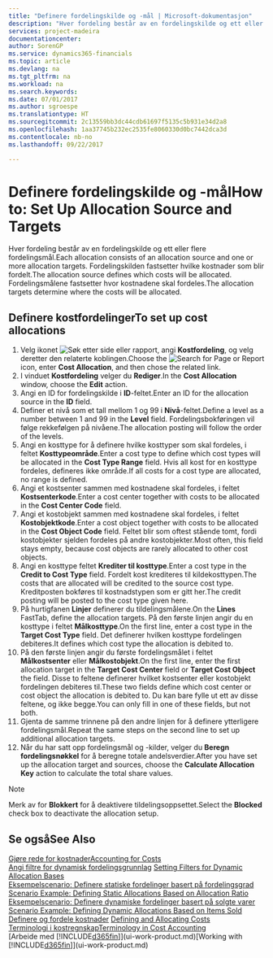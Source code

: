 ```yaml
---
title: "Definere fordelingskilde og -mål | Microsoft-dokumentasjon"
description: "Hver fordeling består av en fordelingskilde og ett eller flere fordelingsmål. Fordelingskilden fastsetter hvilke kostnader som blir fordelt. Fordelingsmålene fastsetter hvor kostnadene skal fordeles."
services: project-madeira
documentationcenter: 
author: SorenGP
ms.service: dynamics365-financials
ms.topic: article
ms.devlang: na
ms.tgt_pltfrm: na
ms.workload: na
ms.search.keywords: 
ms.date: 07/01/2017
ms.author: sgroespe
ms.translationtype: HT
ms.sourcegitcommit: 2c13559bb3dc44cdb61697f5135c5b931e34d2a8
ms.openlocfilehash: 1aa37745b232ec2535fe8060330d0bc7442dca3d
ms.contentlocale: nb-no
ms.lasthandoff: 09/22/2017

---
```

# <a name="how-to-set-up-allocation-source-and-targets"></a><span data-ttu-id="d016d-105">Definere fordelingskilde og -mål</span><span class="sxs-lookup"><span data-stu-id="d016d-105">How to: Set Up Allocation Source and Targets</span></span>
<span data-ttu-id="d016d-106">Hver fordeling består av en fordelingskilde og ett eller flere fordelingsmål.</span><span class="sxs-lookup"><span data-stu-id="d016d-106">Each allocation consists of an allocation source and one or more allocation targets.</span></span> <span data-ttu-id="d016d-107">Fordelingskilden fastsetter hvilke kostnader som blir fordelt.</span><span class="sxs-lookup"><span data-stu-id="d016d-107">The allocation source defines which costs will be allocated.</span></span> <span data-ttu-id="d016d-108">Fordelingsmålene fastsetter hvor kostnadene skal fordeles.</span><span class="sxs-lookup"><span data-stu-id="d016d-108">The allocation targets determine where the costs will be allocated.</span></span>  

## <a name="to-set-up-cost-allocations"></a><span data-ttu-id="d016d-109">Definere kostfordelinger</span><span class="sxs-lookup"><span data-stu-id="d016d-109">To set up cost allocations</span></span>  
1.  <span data-ttu-id="d016d-110">Velg ikonet ![Søk etter side eller rapport](media/ui-search/search_small.png "Ikonet Søk etter side eller rapport"), angi **Kostfordeling**, og velg deretter den relaterte koblingen.</span><span class="sxs-lookup"><span data-stu-id="d016d-110">Choose the ![Search for Page or Report](media/ui-search/search_small.png "Search for Page or Report icon") icon, enter **Cost Allocation**, and then chose the related link.</span></span>  
2.  <span data-ttu-id="d016d-111">I vinduet **Kostfordeling** velger du **Rediger**.</span><span class="sxs-lookup"><span data-stu-id="d016d-111">In the **Cost Allocation** window, choose the **Edit** action.</span></span>  
3.  <span data-ttu-id="d016d-112">Angi en ID for fordelingskilde i **ID**-feltet.</span><span class="sxs-lookup"><span data-stu-id="d016d-112">Enter an ID for the allocation source in the **ID** field.</span></span>  
4.  <span data-ttu-id="d016d-113">Definer et nivå som et tall mellom 1 og 99 i **Nivå**-feltet.</span><span class="sxs-lookup"><span data-stu-id="d016d-113">Define a level as a number between 1 and 99 in the **Level** field.</span></span> <span data-ttu-id="d016d-114">Fordelingsbokføringen vil følge rekkefølgen på nivåene.</span><span class="sxs-lookup"><span data-stu-id="d016d-114">The allocation posting will follow the order of the levels.</span></span>  
5.  <span data-ttu-id="d016d-115">Angi en kosttype for å definere hvilke kosttyper som skal fordeles, i feltet **Kosttypeområde**.</span><span class="sxs-lookup"><span data-stu-id="d016d-115">Enter a cost type to define which cost types will be allocated in the **Cost Type Range** field.</span></span> <span data-ttu-id="d016d-116">Hvis all kost for en kosttype fordeles, defineres ikke område.</span><span class="sxs-lookup"><span data-stu-id="d016d-116">If all costs for a cost type are allocated, no range is defined.</span></span>  
6.  <span data-ttu-id="d016d-117">Angi et kostsenter sammen med kostnadene skal fordeles, i feltet **Kostsenterkode**.</span><span class="sxs-lookup"><span data-stu-id="d016d-117">Enter a cost center together with costs to be allocated in the **Cost Center Code** field.</span></span>  
7.  <span data-ttu-id="d016d-118">Angi et kostobjekt sammen med kostnadene skal fordeles, i feltet **Kostobjektkode**.</span><span class="sxs-lookup"><span data-stu-id="d016d-118">Enter a cost object together with costs to be allocated in the **Cost Object Code** field.</span></span> <span data-ttu-id="d016d-119">Feltet blir som oftest stående tomt, fordi kostobjekter sjelden fordeles på andre kostobjekter.</span><span class="sxs-lookup"><span data-stu-id="d016d-119">Most often, this field stays empty, because cost objects are rarely allocated to other cost objects.</span></span>  
8.  <span data-ttu-id="d016d-120">Angi en kosttype feltet **Krediter til kosttype**.</span><span class="sxs-lookup"><span data-stu-id="d016d-120">Enter a cost type in the **Credit to Cost Type** field.</span></span> <span data-ttu-id="d016d-121">Fordelt kost krediteres til kildekosttypen.</span><span class="sxs-lookup"><span data-stu-id="d016d-121">The costs that are allocated will be credited to the source cost type.</span></span> <span data-ttu-id="d016d-122">Kreditposten bokføres til kostnadstypen som er gitt her.</span><span class="sxs-lookup"><span data-stu-id="d016d-122">The credit posting will be posted to the cost type given here.</span></span>  
9. <span data-ttu-id="d016d-123">På hurtigfanen **Linjer** definerer du tildelingsmålene.</span><span class="sxs-lookup"><span data-stu-id="d016d-123">On the **Lines** FastTab, define the allocation targets.</span></span> <span data-ttu-id="d016d-124">På den første linjen angir du en kosttype i feltet **Målkosttype**.</span><span class="sxs-lookup"><span data-stu-id="d016d-124">On the first line, enter a cost type in the **Target Cost Type** field.</span></span> <span data-ttu-id="d016d-125">Det definerer hvilken kosttype fordelingen debiteres.</span><span class="sxs-lookup"><span data-stu-id="d016d-125">It defines which cost type the allocation is debited to.</span></span>  
10. <span data-ttu-id="d016d-126">På den første linjen angir du første fordelingsmålet i feltet **Målkostsenter** eller **Målkostobjekt**.</span><span class="sxs-lookup"><span data-stu-id="d016d-126">On the first line, enter the first allocation target in the **Target Cost Center** field or **Target Cost Object** the field.</span></span> <span data-ttu-id="d016d-127">Disse to feltene definerer hvilket kostsenter eller kostobjekt fordelingen debiteres til.</span><span class="sxs-lookup"><span data-stu-id="d016d-127">These two fields define which cost center or cost object the allocation is debited to.</span></span> <span data-ttu-id="d016d-128">Du kan bare fylle ut ett av disse feltene, og ikke begge.</span><span class="sxs-lookup"><span data-stu-id="d016d-128">You can only fill in one of these fields, but not both.</span></span>  
11. <span data-ttu-id="d016d-129">Gjenta de samme trinnene på den andre linjen for å definere ytterligere fordelingsmål.</span><span class="sxs-lookup"><span data-stu-id="d016d-129">Repeat the same steps on the second line to set up additional allocation targets.</span></span>  
12. <span data-ttu-id="d016d-130">Når du har satt opp fordelingsmål og -kilder, velger du **Beregn fordelingsnøkkel** for å beregne totale andelsverdier.</span><span class="sxs-lookup"><span data-stu-id="d016d-130">After you have set up the allocation target and sources, choose the **Calculate Allocation Key** action to calculate the total share values.</span></span>  

> [!NOTE]  
>  <span data-ttu-id="d016d-131">Merk av for **Blokkert** for å deaktivere tildelingsoppsettet.</span><span class="sxs-lookup"><span data-stu-id="d016d-131">Select the **Blocked** check box to deactivate the allocation setup.</span></span>  

## <a name="see-also"></a><span data-ttu-id="d016d-132">Se også</span><span class="sxs-lookup"><span data-stu-id="d016d-132">See Also</span></span>  
[<span data-ttu-id="d016d-133">Gjøre rede for kostnader</span><span class="sxs-lookup"><span data-stu-id="d016d-133">Accounting for Costs</span></span>](finance-manage-cost-accounting.md)  
 <span data-ttu-id="d016d-134">[Angi filtre for dynamisk fordelingsgrunnlag](finance-setting-filters-for-dynamic-allocation-bases.md) </span><span class="sxs-lookup"><span data-stu-id="d016d-134">[Setting Filters for Dynamic Allocation Bases](finance-setting-filters-for-dynamic-allocation-bases.md) </span></span>  
 <span data-ttu-id="d016d-135">[Eksempelscenario: Definere statiske fordelinger basert på fordelingsgrad](finance-scenario-example-defining-static-allocations-based-on-allocation-ratio.md) </span><span class="sxs-lookup"><span data-stu-id="d016d-135">[Scenario Example: Defining Static Allocations Based on Allocation Ratio](finance-scenario-example-defining-static-allocations-based-on-allocation-ratio.md) </span></span>  
 <span data-ttu-id="d016d-136">[Eksempelscenario: Definere dynamiske fordelinger basert på solgte varer](finance-scenario-example-defining-dynamic-allocations-based-on-items-sold.md) </span><span class="sxs-lookup"><span data-stu-id="d016d-136">[Scenario Example: Defining Dynamic Allocations Based on Items Sold](finance-scenario-example-defining-dynamic-allocations-based-on-items-sold.md) </span></span>  
 <span data-ttu-id="d016d-137">[Definere og fordele kostnader](finance-define-and-allocate-costs.md) </span><span class="sxs-lookup"><span data-stu-id="d016d-137">[Defining and Allocating Costs](finance-define-and-allocate-costs.md) </span></span>  
 [<span data-ttu-id="d016d-138">Terminologi i kostregnskap</span><span class="sxs-lookup"><span data-stu-id="d016d-138">Terminology in Cost Accounting</span></span>](finance-terminology-in-cost-accounting.md)  
 <span data-ttu-id="d016d-139">[Arbeide med [!INCLUDE[d365fin](includes/d365fin_md.md)]](ui-work-product.md)</span><span class="sxs-lookup"><span data-stu-id="d016d-139">[Working with [!INCLUDE[d365fin](includes/d365fin_md.md)]](ui-work-product.md)</span></span>

